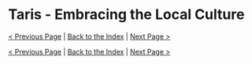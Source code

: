 Taris - Embracing the Local Culture
====================================================

[< Previous Page](./021_Taris.md) | [Back to the Index](./000_Index.md) | [Next Page >](./023_Taris.md)



[< Previous Page](./021_Taris.md) | [Back to the Index](./000_Index.md) | [Next Page >](./023_Taris.md)

